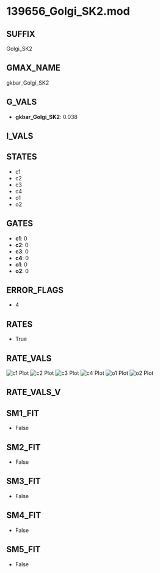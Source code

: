 # 139656_Golgi_SK2.mod

## SUFFIX

Golgi_SK2

## GMAX_NAME

gkbar_Golgi_SK2

## G_VALS

- **gkbar_Golgi_SK2**: 0.038

## I_VALS


## STATES

- c1
- c2
- c3
- c4
- o1
- o2

## GATES

- **c1**: 0
- **c2**: 0
- **c3**: 0
- **c4**: 0
- **o1**: 0
- **o2**: 0

## ERROR_FLAGS

- 4

## RATES

- True

## RATE_VALS

![c1 Plot](/Users/pbozelos/Dropbox/icg-Chai-Panos/supermodels/output_markdown_files/KCa/139656_Golgi_SK2.mod/images/c1.png)
![c2 Plot](/Users/pbozelos/Dropbox/icg-Chai-Panos/supermodels/output_markdown_files/KCa/139656_Golgi_SK2.mod/images/c2.png)
![c3 Plot](/Users/pbozelos/Dropbox/icg-Chai-Panos/supermodels/output_markdown_files/KCa/139656_Golgi_SK2.mod/images/c3.png)
![c4 Plot](/Users/pbozelos/Dropbox/icg-Chai-Panos/supermodels/output_markdown_files/KCa/139656_Golgi_SK2.mod/images/c4.png)
![o1 Plot](/Users/pbozelos/Dropbox/icg-Chai-Panos/supermodels/output_markdown_files/KCa/139656_Golgi_SK2.mod/images/o1.png)
![o2 Plot](/Users/pbozelos/Dropbox/icg-Chai-Panos/supermodels/output_markdown_files/KCa/139656_Golgi_SK2.mod/images/o2.png)

## RATE_VALS_V

## SM1_FIT

- False

## SM2_FIT

- False

## SM3_FIT

- False

## SM4_FIT

- False

## SM5_FIT

- False

